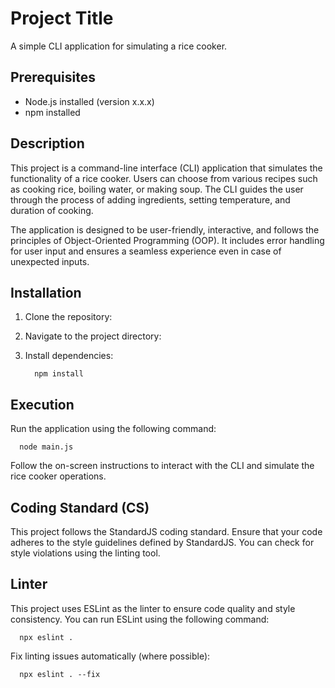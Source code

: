 # Project Title

A simple CLI application for simulating a rice cooker.

## Prerequisites

- Node.js installed (version x.x.x)
- npm installed

## Description

This project is a command-line interface (CLI) application that simulates the functionality of a rice cooker. Users can choose from various recipes such as cooking rice, boiling water, or making soup. The CLI guides the user through the process of adding ingredients, setting temperature, and duration of cooking.

The application is designed to be user-friendly, interactive, and follows the principles of Object-Oriented Programming (OOP). It includes error handling for user input and ensures a seamless experience even in case of unexpected inputs.

## Installation

1. Clone the repository:
2. Navigate to the project directory:
3. Install dependencies:

         npm install

## Execution

Run the application using the following command:

      node main.js 

Follow the on-screen instructions to interact with the CLI and simulate the rice cooker operations.

## Coding Standard (CS)

This project follows the StandardJS coding standard. Ensure that your code adheres to the style guidelines defined by StandardJS. You can check for style violations using the linting tool.

## Linter

This project uses ESLint as the linter to ensure code quality and style consistency. You can run ESLint using the following command:

      npx eslint .

Fix linting issues automatically (where possible):

      npx eslint . --fix
